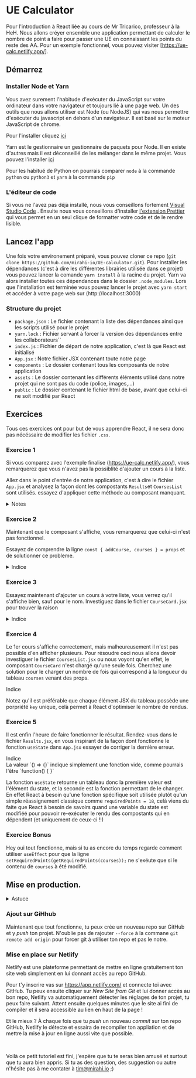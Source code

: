 # UE Calculator

Pour l'introduction à React liée au cours de Mr Tricarico, professeur à la HeH. Nous allons créyer ensemble une application permettant de calculer le nombre de point a faire pour passer une UE en connaissant les points du reste des AA. Pour un exemple fonctionnel, vous pouvez visiter [https://ue-calc.netlify.app/].

## Démarrez

### Installer Node et Yarn

Vous avez surement l'habitude d'exécuter du JavaScript sur votre ordinateur dans votre navigateur et toujours lié à une page web.
Un des outils que nous allons utiliser est Node (ou NodeJS) qui vas nous permettre d'exécuter du javascript en dehors d'un navigateur.
Il est basé sur le moteur JavaScript de chrome.

Pour l'installer cliquez [ici](https://nodejs.org/en/)

Yarn est le gestionnaire un gestionnaire de paquets pour Node. Il en existe d'autres mais il est déconseillé de les mélanger dans le même projet.
Vous pouvez l'installer [ici](https://classic.yarnpkg.com/en/docs/install)

Pour les habitué de Python on pourrais comparer `node` à la commande `python` ou `python3` et `yarn` à la commande `pip`

### L'éditeur de code

Si vous ne l'avez pas déjà installé, nous vous conseillons fortement [Visual Studio Code](https://code.visualstudio.com/) .
Ensuite nous vous conseillons d'installer [l'extension Prettier](https://marketplace.visualstudio.com/items?itemName=esbenp.prettier-vscode) qui vous permet en un seul clique de formatter votre code et de le rendre lisible.

## Lancez l'app

Une fois votre environement préparé, vous pouvez cloner ce repo (`git clone https://github.com/mirahi-io/UE-calculator.git`).
Pour installer les dépendances (c'est à dire les différentes librairies utilisée dans ce projet) vous pouvez lancer la comande `yarn install` à la racine du projet.
Yarn va alors installer toutes ces dépendances dans le dossier `.node_modules`.
Lors que l'installation est terminée vous pouvez lancer le projet avec `yarn start` et accéder à votre page web sur (http://localhost:3000)

### Structure du projet

- `package.json` : Le fichier contenant la liste des dépendances ainsi que les scripts utilisé pour le projet
- `yarn.lock` : Fichier servant à forcer la version des dépendances entre les collaborateurs``
- `index.js` : Fichier de départ de notre application, c'est là que React est initialisé
- `App.jsx` : Notre fichier JSX contenant toute notre page
- `components` : Le dossier contenant tous les composants de notre application
- `assets` : Le dossier contenant les différents éléments utilisé dans notre projet qui ne sont pas du code (police, images,...)
- `public` : Le dossier contenant le fichier html de base, avant que celui-ci ne soit modifié par React

## Exercices

Tous ces exercices ont pour but de vous apprendre React, il ne sera donc pas nécéssaire de modifier les fichier `.css`.

### Exercice 1

Si vous comparez avec l'exemple finalise (https://ue-calc.netlify.app/), vous remarquerez que vous n'avez pas la possiblité d'ajouter un cours à la liste.

Allez dans le point d'entrée de notre application, c'est à dire le fichier `App.jsx` et analysez la façon dont les compostants `Results`et `CoursesList` sont utilisés. essayez d'appliquer cette méthode au composant manquant.

<details>
<summary>Notes</summary>

En React les composants commençant par des majuscules sont des composants React importé d'un fichier, tandis que les composant commencant par des minuscule sont des composant classique html.

Remarques qu'en React nous utilisons `className` au lieux de `class`. Avez vous une idée de la raison ?

<details>
<summary>Réponse</summary>
En JavaScript le mot `class` est un mot clé utilisé pour déclarrer une classe, nous ne pouvons donc pas l'utiliser pour autre chose.
</details>

</details>

### Exercice 2

Maintenant que le composant s'affiche, vous remarquerez que celui-ci n'est pas fonctionnel.

Essayez de comprendre la ligne `const { addCourse, courses } = props` et de solutionner ce probleme.

<details>
<summary>Indice</summary>

Les props (raccourci pour _properties_ ou propriétés) sont les "argument" qui sont passés au composants. De la même manière que vous pouvez passer un `class` à un composant html, en React vous pouvez passer tous types de propriétés à un composant

</details>

### Exercice 3

Essayez maintenant d'ajouter un cours à votre liste, vous verrez qu'il s'affiche bien, sauf pour le nom. Investiguez dans le fichier `CourseCard.jsx` pour trouver la raison

<details>
<summary>Indice</summary>

Inspirez vous de la façon dont `points` et `percents` sont importé dans le JSX.

</details>

### Exercice 4

Le 1er cours s'affiche correctement, mais malheureusement il n'est pas possible d'en afficher plusieurs.
Pour résoudre ceci nous allons devoir investiguer le fichier `CoursesList.jsx` ou nous voyont qu'en effet, le composant `CourseCard` n'est chargé qu'une seule fois.
Cherchez une solution pour le charger un nombre de fois qui correspond à la longueur du tableau `courses` venant des props.

<detail>
<summary>Indice</summary>

Notez qu'il est préférable que chaque élément JSX du tableau possède une porpriété `key` unique, celà permet à React d'optimiser le nombre de rendus.

</detail>

### Exercice 5

Il est enfin l'heure de faire fonctionner le résultat. Rendez-vous dans le fichier `Results.jsx`, en vous inspirant de la façon dont fonctionne le fonction `useState` dans `App.jsx` essayer de corriger la dernière erreur.

<detail>
<summary>Indice</summary>
La valeur `() => {}` indique simplement une fonction vide, comme pourrais l'être `function() { }`

La fonction `useState` retourne un tableau donc la première valeur est l'élément du state, et la seconde est la fonction permettant de le changer. En effet React à besoin qu'une fonction spécifique soit utilisée plutôt qu'un simple réassignement classique comme `requiredPoints = 18`, celà viens du faite que React à besoin de savoirs quand une variable du state est modifiéé pour pouvoir re-exécuter le rendu des compostants qui en dépendent (et uniquement de ceux-ci !!)

</detail>

### Exercice Bonus

Hey oui tout fonctionne, mais si tu as encore du temps regarde comment utiliser `useEffect` pour que la ligne `setRequiredPoints(getRequiredPoints(courses));` ne s'exéute que si le contenu de `courses` à été modifié.

## Mise en production.

<details>
<summary>Astuce</summary>
Si tu n'as pas pu suivre c'est pas grave, tu aura tout le temps de refaire les exercices une autre fois. Tu peux trouver la solution simplement en allant voir ma branche avec la commande `git checkout solution`.

Pour ne pas perdre tes modification je te conseille de les _commiter_ avant d'aller voir ma branche.

</details>

### Ajout sur GiHhub

Maintenant que tout fonctionne, tu peux crée un nouveau repo sur GitHub et y _push_ ton projet. N'oublie pas de rajouter `--force` à la commane `git remote add origin` pour forcer git à utiliser ton repo et pas le notre.

### Mise en place sur Netlify

Netlify est une plateforme permettant de mettre en ligne gratuitement ton site web simplement en lui donnant accès au repo GitHub.

Pour t'y inscrire vas sur https://app.netlify.com/ et connecte toi avec GitHub. Tu peux ensuite cliquer sur _New Site from Git_ et lui donner accès au bon repo, Netlify va automatiquement détecter les réglages de ton projet, tu peux faire suivant. Attent ensuite quelques minutes que le site ai fini de compiler et il sera accessible au lien en haut de la page !

Et le mieux ? À chaque fois que tu _push_ un nouveau _commit_ sur ton repo GitHub, Netlify le détecte et essaira de recompiler ton appliation et de mettre la mise à jour en ligne aussi vite que possible.

<br/>

Voilà ce petit tutoriel est fini, j'espère que tu te seras bien amusé et surtout que tu aura bien appris. Si tu as des question, des suggestion ou autre n'hésite pas à me contater à tim@mirahi.io ;)

